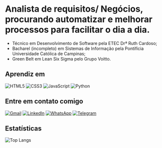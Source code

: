 # Analista de requisitos/ Negócios, procurando automatizar e melhorar processos para facilitar o dia a dia.

 - Técnico em Desenvolvimento de Software pela ETEC Drª Ruth Cardoso;
 - Bacharel (incompleto) em Sistemas de Informação pela Pontifícia Universidade Católica de Campinas;
 - Green Belt em Lean Six Sigma pelo Grupo Voitto.
 
 ## Aprendiz em

![HTML5](https://img.shields.io/badge/html5-%23E34F26.svg?style=for-the-badge&logo=html5&logoColor=white)
![CSS3](https://img.shields.io/badge/css3-%231572B6.svg?style=for-the-badge&logo=css3&logoColor=white)
![JavaScript](https://img.shields.io/badge/javascript-%23323330.svg?style=for-the-badge&logo=javascript&logoColor=%23F7DF1E)
![Python](https://img.shields.io/badge/python-3670A0?style=for-the-badge&logo=python&logoColor=ffdd54)
 
## Entre em contato comigo

[![Gmail](https://img.shields.io/badge/Gmail-D14836?style=for-the-badge&logo=gmail&logoColor=white)](mailto:oliveirabruno.tech@gmail.com)
[![LinkedIn](https://img.shields.io/badge/linkedin-%230077B5.svg?style=for-the-badge&logo=linkedin&logoColor=white)](https://www.linkedin.com/in/brunooliveira09/)
[![WhatsApp](https://img.shields.io/badge/WhatsApp-25D366?style=for-the-badge&logo=whatsapp&logoColor=white)](https://wa.me/5515991705352)
[![Telegram](https://img.shields.io/badge/Telegram-2CA5E0?style=for-the-badge&logo=telegram&logoColor=white)](https://t.me/oliveira09bruno)

 ## Estatísticas

![Top Langs](https://github-readme-stats.vercel.app/api/top-langs/?username=brunooliveira09&layout=compact&theme=dark)
